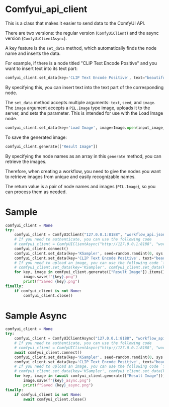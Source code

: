 # Comfyui_api_client
This is a class that makes it easier to send data to the ComfyUI API.

There are two versions: the regular version (`ComfyUiClient`) and the async version (`ComfyUiClientAsync`).

A key feature is the `set_data` method, which automatically finds the node name and inserts the data.

For example, if there is a node titled "CLIP Text Encode Positive" and you want to insert text into its text part:

```python
comfyui_client.set_data(key='CLIP Text Encode Positive', text="beautiful landscape painting")
```

By specifying this, you can insert text into the text part of the corresponding node.

The `set_data` method accepts multiple arguments: `text`, `seed`, and `image`. The `image` argument accepts a `PIL.Image` type image, uploads it to the server, and sets the parameter. This is intended for use with the Load Image node.

```python
comfyui_client.set_data(key='Load Image', image=Image.open(input_image_file))
```

To save the generated image:

```python
comfyui_client.generate(["Result Image"])
```

By specifying the node names as an array in this `generate` method, you can retrieve the images.

Therefore, when creating a workflow, you need to give the nodes you want to retrieve images from unique and easily recognizable names.

The return value is a pair of node names and images (`PIL.Image`), so you can process them as needed.

# Sample

```python
comfyui_client = None
try:
    comfyui_client = ComfyUIClient("127.0.0.1:8188", "workflow_api.json")
    # If you need to authenticate, you can use the following code
    # comfyui_client = ComfyUIClientAsync("http://127.0.0.1:8188", "workflow_api.json", username="user", password="password")
    comfyui_client.connect()
    comfyui_client.set_data(key='KSampler', seed=random.randint(0, sys.maxsize))
    comfyui_client.set_data(key='CLIP Text Encode Positive', text="beautiful landscape painting")
    # If you need to upload an image, you can use the following code `from PIL import Image`
    # comfyui_client.set_data(key='KSampler', comfyui_client.set_data(key='Load Image', image=Image.open('input_image.png')))
    for key, image in comfyui_client.generate(["Result Image"]).items():
        image.save(f"{key}.png")
        print(f"Saved {key}.png")
finally:
    if comfyui_client is not None:
        comfyui_client.close()
```

# Sample Async

```python
comfyui_client = None
try:
    comfyui_client = ComfyUIClientAsync("127.0.0.1:8188", "workflow_api.json")
    # If you need to authenticate, you can use the following code
    # comfyui_client = ComfyUIClientAsync("http://127.0.0.1:8188", "workflow_api.json", username="user", password="password")
    await comfyui_client.connect()
    comfyui_client.set_data(key='KSampler', seed=random.randint(0, sys.maxsize))
    comfyui_client.set_data(key='CLIP Text Encode Positive', text="beautiful landscape painting")
    # If you need to upload an image, you can use the following code `from PIL import Image`
    # comfyui_client.set_data(key='KSampler', comfyui_client.set_data(key='Load Image', image=Image.open('input_image.png')))
    for key, image in (await comfyui_client.generate(["Result Image"])).items():
        image.save(f"{key}_async.png")
        print(f"Saved {key}_async.png")
finally:
    if comfyui_client is not None:
        await comfyui_client.close()
```
